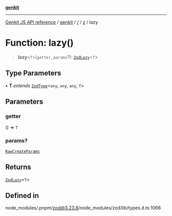 [**genkit**](../../../README.md)

***

[Genkit JS API reference](../../../../README.md) / [genkit](../../../README.md) / [/](../../../README.md) / [z](../README.md) / lazy

# Function: lazy()

> **lazy**\<`T`\>(`getter`, `params`?): [`ZodLazy`](../classes/ZodLazy.md)\<`T`\>

## Type Parameters

• **T** *extends* [`ZodType`](../classes/ZodType.md)\<`any`, `any`, `any`, `T`\>

## Parameters

### getter

() => `T`

### params?

[`RawCreateParams`](../type-aliases/RawCreateParams.md)

## Returns

[`ZodLazy`](../classes/ZodLazy.md)\<`T`\>

## Defined in

node\_modules/.pnpm/zod@3.23.8/node\_modules/zod/lib/types.d.ts:1066
